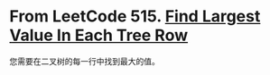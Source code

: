 # From LeetCode 515. [Find Largest Value In Each Tree Row](https://leetcode-cn.com/problems/find-largest-value-in-each-tree-row/)

您需要在二叉树的每一行中找到最大的值。

